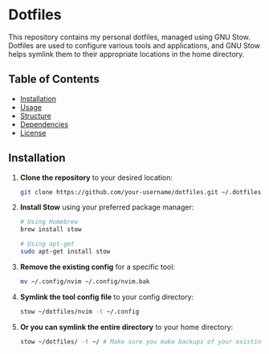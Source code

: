 # Dotfiles

This repository contains my personal dotfiles, managed using GNU Stow. Dotfiles are used to configure various tools and applications, and GNU Stow helps symlink them to their appropriate locations in the home directory.

## Table of Contents

- [Installation](#installation)
- [Usage](#usage)
- [Structure](#structure)
- [Dependencies](#dependencies)
- [License](#license)

## Installation

1. **Clone the repository** to your desired location:

   ```bash
   git clone https://github.com/your-username/dotfiles.git ~/.dotfiles
   ```
   
2. **Install Stow** using your preferred package manager:

   ```bash
   # Using Homebrew
   brew install stow

   # Using apt-get
   sudo apt-get install stow
   ```

3. **Remove the existing config** for a specific tool:

   ```bash
   mv ~/.config/nvim ~/.config/nvim.bak
   ```

4. **Symlink the tool config file** to your config directory:

   ```bash
   stow ~/dotfiles/nvim -t ~/.config
   ```

5. **Or you can symlink the entire directory** to your home directory:

   ```bash
   stow ~/dotfiles/ -t ~/ # Make sure you make backups of your existing dotfiles first!
   ```
